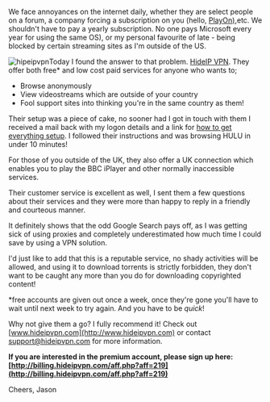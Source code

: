 <!---
title: "HideIP VPN. Finally!"
date: "2010-06-02"
categories:
  - "reviews"
tags:
  - "hideip"
  - "hulu"
  - "mask-ip"
  - "vpn"
--->

We face annoyances on the internet daily, whether they are select people on a forum, a company forcing a subscription on you (hello, [PlayOn)](http://www.playon.tv),etc. We shouldn't have to pay a yearly subscription. No one pays Microsoft every year for using the same OS), or my personal favourite of late - being blocked by certain streaming sites as I'm outside of the US.

![hipeipvpn](/wp-content/uploads/2010/06/logo.png "logo")Today I found the answer to that problem. [HideIP VPN](http://www.hideipvpn.com/). They offer both free\* and low cost paid services for anyone who wants to;

- Browse anonymously
- View videostreams which are outside of your country
- Fool support sites into thinking you're in the same country as them!

Their setup was a piece of cake, no sooner had I got in touch with them I received a mail back with my logon details and a link for [how to get everything setup](https://www.hideipvpn.com/how-to-start-using-vpn/). I followed their instructions and was browsing HULU in under 10 minutes!

For those of you outside of the UK, they also offer a UK connection which enables you to play the BBC iPlayer and other normally inaccessible services.

Their customer service is excellent as well, I sent them a few questions about their services and they were more than happy to reply in a friendly and courteous manner.

It definitely shows that the odd Google Search pays off, as I was getting sick of using proxies and completely underestimated how much time I could save by using a VPN solution.

I'd just like to add that this is a reputable service, no shady activities will be allowed, and using it to download torrents is strictly forbidden, they don't want to be caught any more than you do for downloading copyrighted content!

\*free accounts are given out once a week, once they're gone you'll have to wait until next week to try again. And you have to be _quick_!

Why not give them a go? I fully recommend it! Check out [www.hideipvpn.com](http://www.hideipvpn.com) or contact [support@hideipvpn.com](mailto:support@hideipvpn.com) for more information.

**If you are interested in the premium account, please sign up here: [http://billing.hideipvpn.com/aff.php?aff=219](http://billing.hideipvpn.com/aff.php?aff=219)**

Cheers, Jason
